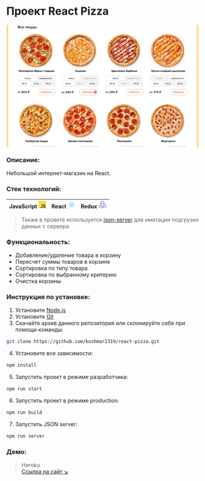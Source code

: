 # Проект React Pizza

<kbd> <img width="900" height="auto" align="center" alt="Превью проекта" src="./react_pizza_preview.jpg"> </kbd>

### Описание:
Небольшой интернет-магазин на React.

### Стек технологий:

| JavaScript <code><img  height="20"  src="https://raw.githubusercontent.com/github/explore/80688e429a7d4ef2fca1e82350fe8e3517d3494d/topics/javascript/javascript.png"></code> | React <code><img  height="20"  src="https://raw.githubusercontent.com/github/explore/80688e429a7d4ef2fca1e82350fe8e3517d3494d/topics/react/react.png"></code> | Redux <code><img  height="20"  src="https://raw.githubusercontent.com/github/explore/80688e429a7d4ef2fca1e82350fe8e3517d3494d/topics/redux/redux.png"></code>|
|---|---|---|

> Также в проекте используется [json-server](https://github.com/typicode/json-server "ссылка на JSON Server") для имитации подгрузки данных с сервера

### Функциональность:
* Добавление/удаление товара в корзину
* Пересчет суммы товаров в корзине
* Сортировка по типу товара
* Сортировка по выбранному критерию
* Очистка корзины

### Инструкция по установке:
1. Установите [Node.js](https://nodejs.org/en/ "ссылка на сайт Node.js")
2. Установите [Git](https://git-scm.com/ "ссылка на сайт Git")
3. Скачайте архив данного репозитория или склонируйте себе при помощи команды:
```sh
git clone https://github.com/koshmar1319/react-pizza.git
```
4. Установите все зависимости:
```sh
npm install
```
5. Запустить проект в режиме разработчика:
```sh
npm run start
```
6. Запустить проект в режиме production:
```sh
npm run build
```
7. Запустить JSON server:
```sh
npm run server
```

### Демо:
> Heroku <br/>[Ссылка на сайт :arrow_lower_right:](https://react-pizza-kshmr.herokuapp.com/ "ссылка на сайт")
